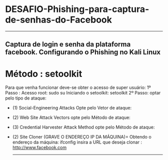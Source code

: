 # DESAFIO-Phishing-para-captura-de-senhas-do-Facebook
-----------------------------------------------------------
Captura de login e senha da plataforma facebook.
Configurando o Phishing no Kali Linux
-----------------------------------------------------------
# Método : setoolkit
Para que venha funcionar  deve-se obter o acesso de super usuário: 
1º Passo : Acesso root: sudo su
    Iniciando o setoolkit: setoolkit
2º Passo: optar pelo tipo de ataque: 
 * (1) Social-Engineering Attacks
Opte pelo Vetor de ataque:
 * (2) Web Site Attack Vectors
opte pelo Método de ataque:
 * (3) Credential Harvester Attack Method 
opte pelo Método de ataque:
* (2) Site Cloner
(GRAVE O ENDEREÇO IP DA MÁQUINA)= Obtendo o endereço da máquina: ifconfig
  insira a URL que deseja clonar : http://www.facebook.com

  -----------------------------------------------------------------------
